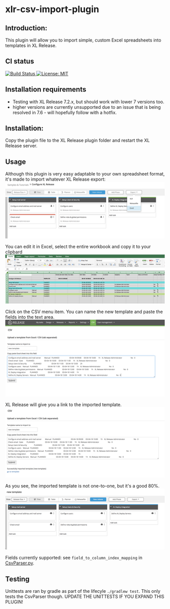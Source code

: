 # xlr-csv-import-plugin

## Introduction: ##
This plugin will allow you to import simple, custom Excel spreadsheets into templates in XL Release.

## CI status ##

[![Build Status][xlr-csv-import-plugin-travis-image] ][xlr-csv-import-plugin-travis-url]
[![License: MIT][xlr-csv-import-plugin-license-image] ][xlr-csv-import-plugin-license-url]

[xlr-csv-import-plugin-travis-image]: https://travis-ci.org/xebialabs-community/xlr-csv-import-plugin.svg?branch=master
[xlr-csv-import-plugin-travis-url]: https://travis-ci.org/xebialabs-community/xlr-csv-import-plugin
[xlr-csv-import-plugin-license-image]: https://img.shields.io/badge/License-MIT-yellow.svg
[xlr-csv-import-plugin-license-url]: https://opensource.org/licenses/MIT

## Installation requirements ##

- Testing with XL Release 7.2.x, but should work with lower 7 versions too.
- higher versions are currently unsupported due to an issue that is being resolved in 7.6 - will hopefully follow with a hotfix.

## Installation: ##

Copy the plugin file to the XL Release plugin folder and restart the XL Release server. 

## Usage ##

Although this plugin is very easy adaptable to your own spreadsheet format, it's made to import whatever XL Release export:
![export-template](docs/export-template.png)

You can edit it in Excel, select the entire workbook and copy it to your clipbard
![copy-from-excel](docs/copy-from-excel.png)

Click on the CSV menu item. You can name the new template and paste the fields into the text area.
![csv-import](docs/csv-import.png)

XL Release will give you a link to the imported template.
![csv-imported](docs/csv-imported.png)

As you see, the imported template is not one-to-one, but it's a good 80%.
![imported-template](docs/imported-template.png)

Fields currently supported: see ```field_to_column_index_mapping``` in [CsvParser.py](src/main/resources/csv_import/CsvParser.py).


## Testing ##

Unittests are ran by gradle as part of the lifecyle ```./gradlew test```. This only tests the CsvParser though. UPDATE THE UNITTESTS IF YOU EXPAND THIS PLUGIN!


